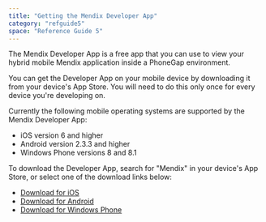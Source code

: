 ```yaml
---
title: "Getting the Mendix Developer App"
category: "refguide5"
space: "Reference Guide 5"
---
```



The Mendix Developer App is a free app that you can use to view your hybrid mobile Mendix application inside a PhoneGap environment.

You can get the Developer App on your mobile device by downloading it from your device's App Store. You will need to do this only once for every device you're developing on.

Currently the following mobile operating systems are supported by the Mendix Developer App:

*   iOS version 6 and higher
*   Android version 2.3.3 and higher
*   Windows Phone versions 8 and 8.1

To download the Developer App, search for "Mendix" in your device's App Store, or select one of the download links below:

*   [Download for iOS](https://itunes.apple.com/us/app/mendix-developer-app/id922423316)
*   [Download for Android](https://play.google.com/store/apps/details?id=com.mendix.MendixDeveloperApp&hl=en)
*   [Download for Windows Phone](http://www.windowsphone.com/en-in/store/app/mendixdeveloperapp/349d987a-dddb-4d1f-91e3-a3715ee0fc0e)